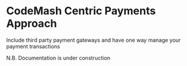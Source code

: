 # CodeMash Centric Payments Approach

Include third party payment gateways and have one way manage your payment transactions

N.B. Documentation is under construction
